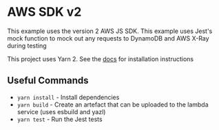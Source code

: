 # AWS SDK v2

This example uses the version 2 AWS JS SDK. This example uses Jest's mock function to mock out any requests to DynamoDB and AWS X-Ray during testing

This project uses Yarn 2. See the [docs](https://yarnpkg.com/getting-started/install) for installation instructions

## Useful Commands

- `yarn install` - Install dependencies
- `yarn build` - Create an artefact that can be uploaded to the lambda service (uses esbuild and yazl)
- `yarn test` - Run the Jest tests
